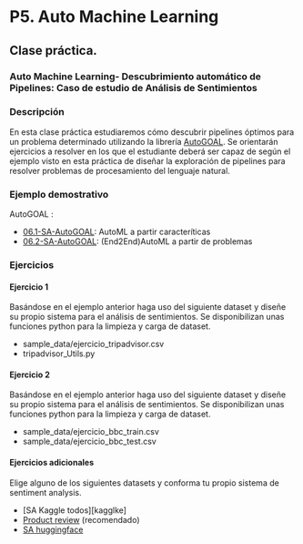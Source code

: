 P5. Auto Machine Learning
====================================

## **Clase práctica.**

### Auto Machine Learning- Descubrimiento automático de Pipelines: Caso de estudio de Análisis de Sentimientos

<!-- **Autores:**

- [Yoan Gutiérrez Vázquez][yoan]
- [José Ignacio Abreu Salas][abreu] -->

### Descripción

En esta clase práctica estudiaremos cómo descubrir pipelines óptimos para un problema determinado utilizando la librería [AutoGOAL].
Se orientarán ejercicios a resolver en los que el estudiante deberá ser capaz de según el ejemplo visto en esta práctica de diseñar la exploración de pipelines para resolver problemas de procesamiento del lenguaje natural.

### Ejemplo demostrativo

AutoGOAL :

- [06.1-SA-AutoGOAL]: AutoML a partir caracteríticas
- [06.2-SA-AutoGOAL]: (End2End)AutoML a partir de problemas

### Ejercicios

#### Ejercicio 1

Basándose en el ejemplo anterior haga uso del siguiente dataset y diseñe su propio sistema para el análisis de sentimientos. Se disponibilizan unas funciones python para la limpieza y carga de dataset.

- sample_data/ejercicio_tripadvisor.csv
- tripadvisor_Utils.py

#### Ejercicio 2

Basándose en el ejemplo anterior haga uso del siguiente dataset y diseñe su propio sistema para el análisis de sentimientos. Se disponibilizan unas funciones python para la limpieza y carga de dataset.

- sample_data/ejercicio_bbc_train.csv
- sample_data/ejercicio_bbc_test.csv

#### Ejercicios adicionales

Elige alguno de los siguientes datasets y conforma tu propio sistema de sentiment analysis.

- [SA Kaggle todos][kagglke]
- [Product review][product] (recomendado)
- [SA huggingface][huggingface]

[huggingface]: https://huggingface.co/datasets?search=sentiment
[product]: https://www.kaggle.com/arbazkhan971/product-sentiment-analysis
[kaggle]: https://www.kaggle.com/search?q=sentiment+analysis+in%3Adatasets

[yoan]: https://orcid.org/0000-0002-4052-7427
[abreu]: https://orcid.org/0000-0002-4637-4206

[06.1-SA-AutoGOAL]: https://github.com/TeachingTextMining/TextClassification/blob/main/06-SA-AutoGOAL/06_TextClassification_with_AutoGOAL.ipynb
[06.2-SA-AutoGOAL]: https://github.com/TeachingTextMining/TextClassification/blob/main/06-SA-AutoGOAL/06_TextClassification_with_AutoGOAL_End2End.ipynb
[AutoGOAL]: https://autogoal.github.io/
